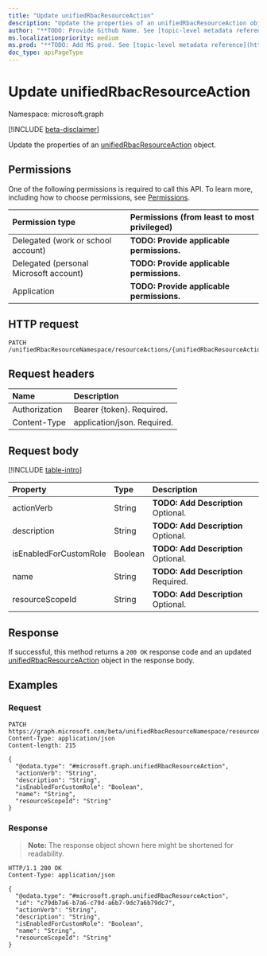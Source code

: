 ```yaml
---
title: "Update unifiedRbacResourceAction"
description: "Update the properties of an unifiedRbacResourceAction object."
author: "**TODO: Provide Github Name. See [topic-level metadata reference](https://msgo.azurewebsites.net/add/document/guidelines/metadata.html#topic-level-metadata)**"
ms.localizationpriority: medium
ms.prod: "**TODO: Add MS prod. See [topic-level metadata reference](https://msgo.azurewebsites.net/add/document/guidelines/metadata.html#topic-level-metadata)**"
doc_type: apiPageType
---
```


# Update unifiedRbacResourceAction
Namespace: microsoft.graph

[!INCLUDE [beta-disclaimer](../../includes/beta-disclaimer.md)]

Update the properties of an [unifiedRbacResourceAction](../resources/unifiedrbacresourceaction.md) object.

## Permissions
One of the following permissions is required to call this API. To learn more, including how to choose permissions, see [Permissions](/graph/permissions-reference).

|Permission type|Permissions (from least to most privileged)|
|:---|:---|
|Delegated (work or school account)|**TODO: Provide applicable permissions.**|
|Delegated (personal Microsoft account)|**TODO: Provide applicable permissions.**|
|Application|**TODO: Provide applicable permissions.**|

## HTTP request

<!-- {
  "blockType": "ignored"
}
-->
``` http
PATCH /unifiedRbacResourceNamespace/resourceActions/{unifiedRbacResourceActionId}
```

## Request headers
|Name|Description|
|:---|:---|
|Authorization|Bearer {token}. Required.|
|Content-Type|application/json. Required.|

## Request body
[!INCLUDE [table-intro](../../includes/update-property-table-intro.md)]


|Property|Type|Description|
|:---|:---|:---|
|actionVerb|String|**TODO: Add Description** Optional.|
|description|String|**TODO: Add Description** Optional.|
|isEnabledForCustomRole|Boolean|**TODO: Add Description** Optional.|
|name|String|**TODO: Add Description** Required.|
|resourceScopeId|String|**TODO: Add Description** Optional.|



## Response

If successful, this method returns a `200 OK` response code and an updated [unifiedRbacResourceAction](../resources/unifiedrbacresourceaction.md) object in the response body.

## Examples

### Request
<!-- {
  "blockType": "request",
  "name": "update_unifiedrbacresourceaction"
}
-->
``` http
PATCH https://graph.microsoft.com/beta/unifiedRbacResourceNamespace/resourceActions/{unifiedRbacResourceActionId}
Content-Type: application/json
Content-length: 215

{
  "@odata.type": "#microsoft.graph.unifiedRbacResourceAction",
  "actionVerb": "String",
  "description": "String",
  "isEnabledForCustomRole": "Boolean",
  "name": "String",
  "resourceScopeId": "String"
}
```


### Response
>**Note:** The response object shown here might be shortened for readability.
<!-- {
  "blockType": "response",
  "truncated": true
}
-->
``` http
HTTP/1.1 200 OK
Content-Type: application/json

{
  "@odata.type": "#microsoft.graph.unifiedRbacResourceAction",
  "id": "c79db7a6-b7a6-c79d-a6b7-9dc7a6b79dc7",
  "actionVerb": "String",
  "description": "String",
  "isEnabledForCustomRole": "Boolean",
  "name": "String",
  "resourceScopeId": "String"
}
```

